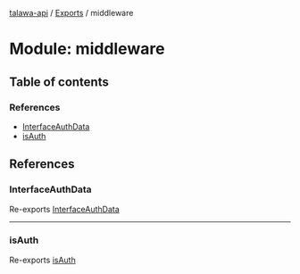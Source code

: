 [talawa-api](../README.md) / [Exports](../modules.md) / middleware

# Module: middleware

## Table of contents

### References

- [InterfaceAuthData](middleware.md#interfaceauthdata)
- [isAuth](middleware.md#isauth)

## References

### InterfaceAuthData

Re-exports [InterfaceAuthData](../interfaces/middleware_isAuth.InterfaceAuthData.md)

___

### isAuth

Re-exports [isAuth](middleware_isAuth.md#isauth)
